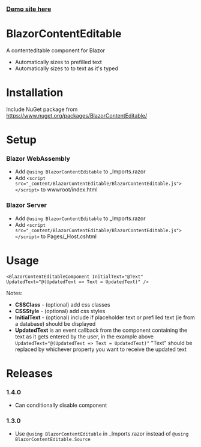 
### [Demo site here](https://austineric.github.io/BlazorContentEditable/)

# BlazorContentEditable
A contenteditable component for Blazor

- Automatically sizes to prefilled text
- Automatically sizes to to text as it's typed

# Installation
Include NuGet package from https://www.nuget.org/packages/BlazorContentEditable/

# Setup
### Blazor WebAssembly
* Add `@using BlazorContentEditable` to _Imports.razor
* Add `<script src="_content/BlazorContentEditable/BlazorContentEditable.js"></script>` to wwwroot/index.html

### Blazor Server
* Add `@using BlazorContentEditable` to _Imports.razor
* Add `<script src="_content/BlazorContentEditable/BlazorContentEditable.js"></script>` to Pages/_Host.cshtml

# Usage
`<BlazorContentEditableComponent InitialText="@Text" UpdatedText="@(UpdatedText => Text = UpdatedText)" />`

Notes:
* **CSSClass** - (optional) add css classes
* **CSSStyle** - (optional) add css styles
* **InitialText** - (optional) include if placeholder text or prefilled text (ie from a database) should be displayed
* **UpdatedText** is an event callback from the component containing the text as it gets entered by the user, in the example above `UpdatedText="@(UpdatedText => Text = UpdatedText)"` "Text" should be replaced by whichever property you want to receive the updated text

# Releases
### 1.4.0
* Can conditionally disable component
### 1.3.0
* Use `@using BlazorContentEditable` in _Imports.razor instead of `@using BlazorContentEditable.Source`

